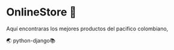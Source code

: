 # OnlineStore  :strawberry:
Aquí encontraras los mejores productos del pacifico colombiano, 

:earth_asia: python-django:books:

